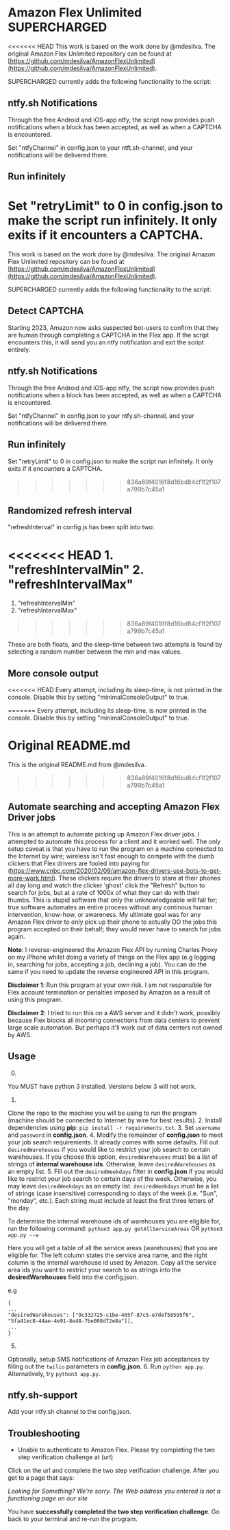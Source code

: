 # Amazon Flex Unlimited SUPERCHARGED
<<<<<<< HEAD
This work is based on the work done by @mdesilva.
The original Amazon Flex Unlimited repository can be found at [https://github.com/mdesilva/AmazonFlexUnlimited](https://github.com/mdesilva/AmazonFlexUnlimited).

SUPERCHARGED currently adds the following functionality to the script:

## ntfy.sh Notifications
Through the free Android and iOS-app ntfy, the script now provides push notifications when a block has been accepted, as well as when a CAPTCHA is encountered.

Set "ntfyChannel" in config.json to your ntft.sh-channel, and your notifications will be delivered there.

## Run infinitely
Set "retryLimit" to 0 in config.json to make the script run infinitely.
It only exits if it encounters a CAPTCHA.
=======
This work is based on the work done by @mdesilva. The original Amazon Flex Unlimited repository can be found at [https://github.com/mdesilva/AmazonFlexUnlimited](https://github.com/mdesilva/AmazonFlexUnlimited).

SUPERCHARGED currently adds the following functionality to the script:

## Detect CAPTCHA
Starting 2023, Amazon now asks suspected bot-users to confirm that they are human through completing a CAPTCHA in the Flex app. If the script encounters this, it will send you an ntfy notification and exit the script entirely.

## ntfy.sh Notifications
Through the free Android and iOS-app ntfy, the script now provides push notifications when a block has been accepted, as well as when a CAPTCHA is encountered.

Set "ntfyChannel" in config.json to your ntfy.sh-channel, and your notifications will be delivered there.

## Run infinitely
Set "retryLimit" to 0 in config.json to make the script run infinitely. It only exits if it encounters a CAPTCHA.
>>>>>>> 836a89f4016f8d16bd84cf1f2f107a799b7c45a1

## Randomized refresh interval
"refreshInterval" in config.js has been split into two:

<<<<<<< HEAD
1.
"refreshIntervalMin"
2.
"refreshIntervalMax"
=======
1. "refreshIntervalMin"
2. "refreshIntervalMax"
>>>>>>> 836a89f4016f8d16bd84cf1f2f107a799b7c45a1

These are both floats, and the sleep-time between two attempts is found by selecting a random number between the min and max values.

## More console output
<<<<<<< HEAD
Every attempt, including its sleep-time, is not printed in the console.
Disable this by setting "minimalConsoleOutput" to true.


=======
Every attempt, including its sleep-time, is now printed in the console. Disable this by setting "minimalConsoleOutput" to true.

# Original README.md
This is the original README.md from @mdesilva.
>>>>>>> 836a89f4016f8d16bd84cf1f2f107a799b7c45a1

## Automate searching and accepting Amazon Flex Driver jobs

This is an attempt to automate picking up Amazon Flex driver jobs.
I attempted to automate this process for a client and it worked well.
The only setup caveat is that you have to run the program on a machine connected to the Internet by wire; wireless isn't fast enough to compete with the dumb clickers that Flex drivers are fooled into paying for (https://www.cnbc.com/2020/02/09/amazon-flex-drivers-use-bots-to-get-more-work.html).
These clickers require the drivers to stare at their phones all day long and watch the clicker 'ghost' click the "Refresh" button to search for jobs, but at a rate of 1000x of what they can do with their thumbs.
This is stupid software that only the unknowledgeable will fall for; true software automates an entire process without any continous human intervention, know-how, or awareness.
My ultimate goal was for any Amazon Flex driver to only pick up their phone to actually DO the jobs this program accepted on their behalf; they would never have to search for jobs again.


**Note**: I reverse-engineered the Amazon Flex API by running Charles Proxy on my iPhone whilst doing a variety of things on the Flex app (e.g logging in, searching for jobs, accepting a job, declining a job).
You can do the same if you need to update the reverse engineered API in this program.

**Disclaimer 1**: Run this program at your own risk.
I am not responsible for Flex account termination or penalties imposed by Amazon as a result of using this program.


**Disclaimer 2**: I tried to run this on a AWS server and it didn't work, possibly because Flex blocks all incoming connections from data centers to prevent large scale automation.
But perhaps it'll work out of data centers not owned by AWS.


## Usage ##

0.
You MUST have python 3 installed.
Versions below 3 will not work.
 
1.
Clone the repo to the machine you will be using to run the program (machine should be connected to Internet by wire for best results).
2.
Install dependencies using **pip**: `pip install -r requirements.txt`.
3.
Set `username` and `password` in **config.json**.
4.
Modify the remainder of **config.json** to meet your job search requirements.
It already comes with some defaults.
Fill out `desiredWarehouses` if you would like to restrict your job search to certain warehouses.
If you choose this option, 
`desiredWarehouses` must be a list of strings of **internal warehouse ids**.
Otherwise, leave `desiredWarehouses` as an empty list.
5.
Fill out the `desiredWeekdays` filter in **config.json** if you would like to restrict your job search to certain days of the week.
Otherwise, you may leave `desiredWeekdays` as an empty list.
`desiredWeekdays` must be a list of strings (case insensitive) corresponding to days of the week (i.e.
"Sun", "monday", etc.).
Each string must include at least the first three letters of the day.

To determine the internal warehouse ids of warehouses you are eligible for, run the following command:
`python3 app.py getAllServiceAreas` OR `python3 app.py --w`

Here you will get a table of all the service areas (warehouses) that you are eligible for.
The left column states the service area name, and the right column is the internal warehouse id used by Amazon.
Copy all the service area ids you want to restrict your search to as strings into the **desiredWarehouses** field into the config.json.


e.g
```
{
...
"desiredWarehouses": ["9c332725-c1be-405f-87c5-e7def58595f6", "5fa41ec8-44ae-4e91-8e48-7be008d72e8a"]],
...
}
```
5.
Optionally, setup SMS notifications of Amazon Flex job acceptances by filling out the `twilio` parameters in  **config.json**.
6.
Run `python app.py`.
Alternatively, try `python3 app.py`.

## ntfy.sh-support
Add your ntfy.sh channel to the config.json.

## Troubleshooting ##

- Unable to authenticate to Amazon Flex.
Please try completing the two step verification challenge at (url)

Click on the url and complete the two step verification challenge.
After you get to a page that says:

_Looking for Something?
We're sorry.
The Web address you entered is not a functioning page on our site_

You have **successfully completed the two step verification challenge**.
Go back to your terminal and re-run the program.



